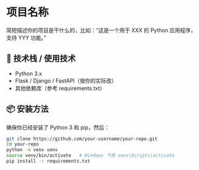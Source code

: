 # 项目名称

简短描述你的项目是干什么的，比如：“这是一个用于 XXX 的 Python 应用程序，支持 YYY 功能。”

## 🧰 技术栈 / 使用技术

- Python 3.x
- Flask / Django / FastAPI（按你的实际改）
- 其他依赖库（参考 requirements.txt）

## 📦 安装方法

确保你已经安装了 Python 3 和 pip，然后：

```bash
git clone https://github.com/your-username/your-repo.git
cd your-repo
python -m venv venv
source venv/bin/activate   # Windows 下用 venv\Scripts\activate
pip install -r requirements.txt